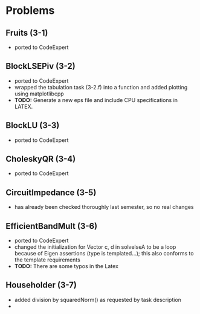# Problems

## Fruits (3-1)

- ported to CodeExpert

## BlockLSEPiv (3-2)

- ported to CodeExpert
- wrapped the tabulation task (3-2.f) into a function and added plotting using matplotlibcpp
- **TODO:** Generate a new eps file and include CPU specifications in LATEX.

## BlockLU (3-3)
- ported to CodeExpert

## CholeskyQR (3-4)
- ported to CodeExpert

## CircuitImpedance (3-5)
- has already been checked thoroughly last semester, so no real changes

## EfficientBandMult (3-6)
- ported to CodeExpert
- changed the initialization for Vector c, d in solvelseA to be a loop because of Eigen assertions (type is templated...); this also conforms to the template requirements
- **TODO:** There are some typos in the Latex

## Householder (3-7)
- added division by squaredNorm() as requested by task description
- 